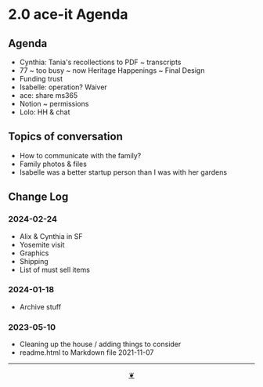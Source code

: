 # 2.0 ace-it Agenda


## Agenda

* Cynthia: Tania's recollections to PDF ~ transcripts
* 77 ~ too busy ~ now Heritage Happenings ~ Final Design
* Funding trust
* Isabelle: operation? Waiver
* ace: share ms365
* Notion ~ permissions
* Lolo: HH & chat

## Topics of conversation

* How to communicate with the family?
* Family photos & files
* Isabelle was a better startup person than I was with her gardens

## Change Log

### 2024-02-24

* Alix & Cynthia in SF
* Yosemite visit
* Graphics
* Shipping
* List of must sell items



### 2024-01-18

* Archive stuff

### 2023-05-10

* Cleaning up the house / adding things to consider
* readme.html to Markdown file 2021-11-07

***

<center title="Hello! Click me to go up to the top"><a class="aDingbat" href="javascript:window.scrollTo(0,0);">❦</a></center>